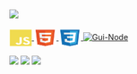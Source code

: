 <H1>  </h1>
 
  
<div align="left">
  <a href="https://github.com/GuiPolezi">

  <img width="48% " src="https://github-readme-stats.vercel.app/api/top-langs/?username=GuiPolezi&layout=compact&langs_count=7&theme=dark"/>
</div>

<div style="display: inline_block"><br>
  <img align="center" alt="Gui-Js" height="30" width="40" src="https://raw.githubusercontent.com/devicons/devicon/master/icons/javascript/javascript-plain.svg">
  <img align="center" alt="Gui-HTML" height="30" width="40" src="https://raw.githubusercontent.com/devicons/devicon/master/icons/html5/html5-original.svg">
  <img align="center" alt="Gui-CSS" height="30" width="40" src="https://raw.githubusercontent.com/devicons/devicon/master/icons/css3/css3-original.svg">
<img aling="center" alt="Gui-Node" height="30" width="70" src="https://cdn.jsdelivr.net/gh/devicons/devicon/icons/nodejs/nodejs-original-wordmark.svg">
</div>

  
<div><br>
 <a href="https://www.instagram.com/guipolezi/" target="_blank"><img src="https://img.shields.io/badge/-Instagram-%23E4405F?style=for-the-badge&logo=instagram&logoColor=white" target="_blank"></a>
  <a href = "mailto: gui.polezi@hotmail.com" target="_blank"><img src="https://img.shields.io/badge/Microsoft_Outlook-0078D4?style=for-the-badge&logo=microsoft-outlook&logoColor=white" target="_blank"></a>
<a href="https://api.whatsapp.com/send?phone=5519999575991" target="_blank"><img src="https://img.shields.io/badge/WhatsApp-25D366?style=for-the-badge&logo=whatsapp&logoColor=white" target="_blank"></a>

 
</div>
